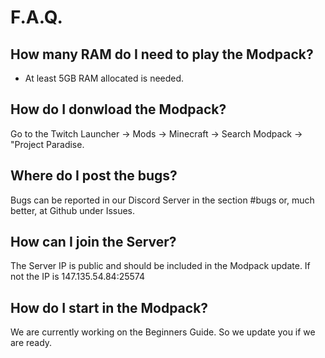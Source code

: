  # F.A.Q.
 
## How many RAM do I need to play the Modpack?
* At least 5GB RAM allocated is needed.

## How do I donwload the Modpack?
Go to the Twitch Launcher -> Mods -> Minecraft -> Search Modpack -> "Project Paradise.

## Where do I post the bugs?
Bugs can be reported in our Discord Server in the section #bugs or, much better, at Github under Issues.

## How can I join the Server?
The Server IP is public and should be included in the Modpack update. If not the IP is 147.135.54.84:25574

## How do I start in the Modpack?
We are currently working on the Beginners Guide. So we update you if we are ready.
